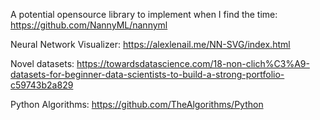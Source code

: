 A potential opensource library to implement when I find the time: https://github.com/NannyML/nannyml

Neural Network Visualizer: https://alexlenail.me/NN-SVG/index.html

Novel datasets: https://towardsdatascience.com/18-non-clich%C3%A9-datasets-for-beginner-data-scientists-to-build-a-strong-portfolio-c59743b2a829

Python Algorithms: https://github.com/TheAlgorithms/Python
